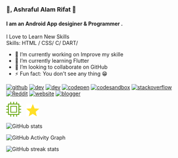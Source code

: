    ###         👋, Ashraful Alam Rifat 👋
#### I am an Android App desiginer & Programmer  .
I Love to Learn New Skills  
Skills:  HTML / CSS/ C/ DART/

- 🔭 I’m currently working on Improve my skille 
- 🌱 I’m currently learning Flutter 
- 👯 I’m looking to collaborate on GitHub 
- ⚡ Fun fact: You don't see any thing 😁  


[<img src='https://cdn.jsdelivr.net/npm/simple-icons@3.0.1/icons/github.svg' alt='github' height='40'>](https://github.com/ashrafulalamrifat)  [<img src='https://cdn.jsdelivr.net/npm/simple-icons@3.0.1/icons/dev-dot-to.svg' alt='dev' height='40'>](https://dev.to/https://dev.to/ashrafulalamrifat)  [<img src='https://cdn.jsdelivr.net/npm/simple-icons@3.0.1/icons/hashnode.svg' alt='dev' height='40'>](https://ashrafulalamrifat.hashnode.dev/)  [<img src='https://cdn.jsdelivr.net/npm/simple-icons@3.0.1/icons/codepen.svg' alt='codepen' height='40'>](https://codepen.io/ashrafulalamrifat)  [<img src='https://cdn.jsdelivr.net/npm/simple-icons@3.0.1/icons/codesandbox.svg' alt='codesandbox' height='40'>](https://codesandbox.io/u/ashrafulalamrifat)  [<img src='https://cdn.jsdelivr.net/npm/simple-icons@3.0.1/icons/stackoverflow.svg' alt='stackoverflow' height='40'>](https://stackoverflow.com/users/17836808)  [<img src='https://cdn.jsdelivr.net/npm/simple-icons@3.0.1/icons/reddit.svg' alt='Reddit' height='40'>](https://www.reddit.com/user/ashrafulalamrifat)  [<img src='https://cdn.jsdelivr.net/npm/simple-icons@3.0.1/icons/icloud.svg' alt='website' height='40'>](https://ashrafulalamrifat.blogspot.com/)  [<img src='https://cdn.jsdelivr.net/npm/simple-icons@3.0.1/icons/blogger.svg' alt='blogger' height='40'>](https://ashrafulalamrifat.blogspot.com/)  

<a href='https://docs.github.com/en/developers'><img src='https://raw.githubusercontent.com/acervenky/animated-github-badges/master/assets/devbadge.gif' width='40' height='40'></a> <a href='https://stars.github.com/'><img src='https://raw.githubusercontent.com/acervenky/animated-github-badges/master/assets/starbadge.gif' width='35' height='35'></a> 


![GitHub stats](https://github-readme-stats.vercel.app/api?username=ashrafulalamrifat&show_icons=true)  

![GitHub Activity Graph](https://activity-graph.herokuapp.com/graph?username=ashrafulalamrifat)  

![GitHub streak stats](https://github-readme-streak-stats.herokuapp.com/?user=ashrafulalamrifat)  

